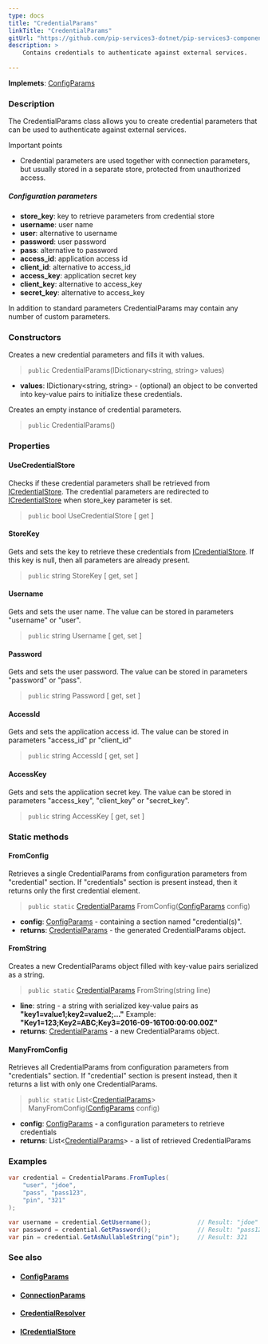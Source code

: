 ```yaml
---
type: docs
title: "CredentialParams"
linkTitle: "CredentialParams"
gitUrl: "https://github.com/pip-services3-dotnet/pip-services3-components-dotnet"
description: >
    Contains credentials to authenticate against external services.
    
---
```


**Implemets**: [ConfigParams](../../../commons/config/config_params)

### Description

The CredentialParams class allows you to create credential parameters that can be used to authenticate against external services.

Important points

- Credential parameters are used together with connection parameters, but usually stored in a separate store, protected from unauthorized access.

##### Configuration parameters

- **store_key**: key to retrieve parameters from credential store
- **username**: user name
- **user**: alternative to username
- **password**: user password
- **pass**: alternative to password
- **access_id**: application access id
- **client_id**: alternative to access_id
- **access_key**: application secret key
- **client_key**: alternative to access_key
- **secret_key**: alternative to access_key

In addition to standard parameters CredentialParams may contain any number of custom parameters.

### Constructors
Creates a new credential parameters and fills it with values.

> `public` CredentialParams(IDictionary\<string, string\> values)

- **values**: IDictionary\<string, string\> - (optional) an object to be converted into key-value pairs to initialize these credentials.

Creates an empty instance of credential parameters.

> `public` CredentialParams()


### Properties

#### UseCredentialStore
Checks if these credential parameters shall be retrieved from [ICredentialStore](../icredential_store).
The credential parameters are redirected to [ICredentialStore](../icredential_store) when store_key parameter is set.

> `public` bool UseCredentialStore [ get ]

#### StoreKey
Gets and sets the key to retrieve these credentials from [ICredentialStore](../icredential_store).
If this key is null, then all parameters are already present.

> `public` string StoreKey [ get, set ]

#### Username
Gets and sets the user name. The value can be stored in parameters "username" or "user".

> `public` string Username [ get, set ]

#### Password
Gets and sets the user password. The value can be stored in parameters "password" or "pass".

> `public` string Password [ get, set ]

#### AccessId
Gets and sets the application access id. The value can be stored in parameters "access_id" pr "client_id"

> `public` string AccessId [ get, set ]

#### AccessKey
Gets and sets the application secret key.
The value can be stored in parameters "access_key", "client_key" or "secret_key".

> `public` string AccessKey [ get, set ]


### Static methods

#### FromConfig
Retrieves a single CredentialParams from configuration parameters
from "credential" section. If "credentials" section is present instead,
then it returns only the first credential element.

> `public static` [CredentialParams]() FromConfig([ConfigParams](../../../commons/config/config_params) config)

- **config**: [ConfigParams](../../../commons/config/config_params) -  containing a section named "credential(s)".
- **returns**: [CredentialParams]() - the generated CredentialParams object.


#### FromString
Creates a new CredentialParams object filled with key-value pairs serialized as a string.

> `public static` [CredentialParams]() FromString(string line)

- **line**: string - a string with serialized key-value pairs as **"key1=value1;key2=value2;..."**
Example: **"Key1=123;Key2=ABC;Key3=2016-09-16T00:00:00.00Z"**
- **returns**: [CredentialParams]() - a new CredentialParams object.


#### ManyFromConfig
Retrieves all CredentialParams from configuration parameters
from "credentials" section. If "credential" section is present instead,
then it returns a list with only one CredentialParams.

> `public static` List<[CredentialParams]()> ManyFromConfig([ConfigParams](../../../commons/config/config_params) config)

- **config**: [ConfigParams](../../../commons/config/config_params) - a configuration parameters to retrieve credentials
- **returns**: List<[CredentialParams]()> - a list of retrieved CredentialParams

### Examples

```cs
var credential = CredentialParams.FromTuples(
    "user", "jdoe",
    "pass", "pass123",
    "pin", "321" 
);

var username = credential.GetUsername();             // Result: "jdoe"
var password = credential.GetPassword();             // Result: "pass123"
var pin = credential.GetAsNullableString("pin");     // Result: 321  
```

### See also
- #### [ConfigParams](../../../commons/config/config_params)
- #### [ConnectionParams](../connect/connection_params)
- #### [CredentialResolver](../credential_resolver)
- #### [ICredentialStore](../icredentialStore)
